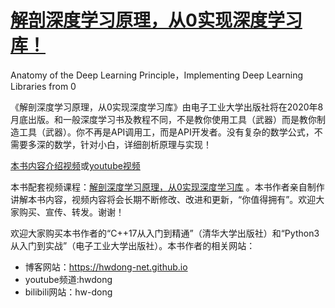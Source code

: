 # [解剖深度学习原理，从0实现深度学习库！](https://ke.qq.com/course/2900371?tuin=ac5537fd)
Anatomy of the Deep Learning Principle，Implementing Deep Learning Libraries from 0

《解剖深度学习原理，从0实现深度学习库》由电子工业大学出版社将在2020年8月底出版。和一般深度学习书及教程不同，不是教你使用工具（武器）而是教你制造工具（武器）。你不再是API调用工，而是API开发者。没有复杂的数学公式，不需要多深的数学，针对小白，详细剖析原理与实现！

[本书内容介绍视频](https://www.bilibili.com/video/BV1gp4y1q77b)或[youtube视频](https://youtu.be/QamF3tK-pcU)

本书配套视频课程：[解剖深度学习原理，从0实现深度学习库](https://ke.qq.com/course/2900371?tuin=ac5537fd) 。本书作者亲自制作讲解本书内容，视频内容将会长期不断修改、改进和更新，“你值得拥有”。欢迎大家购买、宣传、转发。谢谢！

欢迎大家购买本书作者的“C++17从入门到精通”（清华大学出版社）和“Python3从入门到实战”（电子工业大学出版社）。本书作者的相关网站：

+ 博客网站：https://hwdong-net.github.io
+ youtube频道:hwdong
+ bilibili网站：hw-dong

